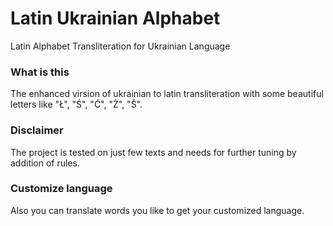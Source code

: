# Latin Ukrainian Alphabet
Latin Alphabet Transliteration for Ukrainian Language

### What is this
The enhanced virsion of ukrainian to latin transliteration with some beautiful letters like "Ł", "Ś", "Ć", "Ż", "Š".

### Disclaimer
The project is tested on just few texts and needs for further tuning by addition of rules.

### Customize language
Also you can translate words you like to get your customized language.
